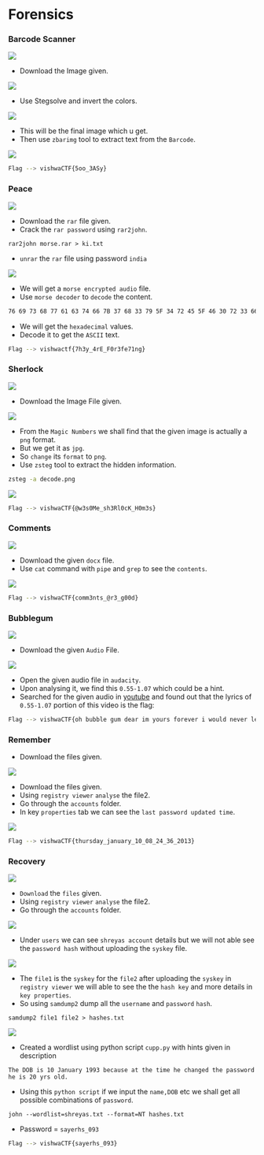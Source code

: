 # Forensics
### Barcode Scanner

![](https://github.com/a3x3k/Bi0s/blob/master/CTFs/Vishwa_Ctf/Assets/1.png?raw=true)
 - Download the Image given.

![](https://github.com/a3x3k/Bi0s/blob/master/CTFs/Vishwa_Ctf/Assets/2.jpg?raw=true)

- Use Stegsolve and invert the colors.

![](https://github.com/a3x3k/Bi0s/blob/master/CTFs/Vishwa_Ctf/Assets/3.png?raw=true)

- This will be the final image which u get.
- Then use `zbarimg` tool to extract text from the `Barcode`.

![](https://github.com/a3x3k/Bi0s/blob/master/CTFs/Vishwa_Ctf/Assets/4.png?raw=true)

```sh
Flag --> vishwaCTF{5oo_3ASy}
```

### Peace

![](https://github.com/a3x3k/Bi0s/blob/master/CTFs/Vishwa_Ctf/Assets/5.png?raw=true)

- Download the `rar` file given.
- Crack the `rar password` using `rar2john`.

```
rar2john morse.rar > ki.txt
```

- `unrar` the `rar` file using password `india`

![](https://github.com/a3x3k/Bi0s/blob/master/CTFs/Vishwa_Ctf/Assets/6.png?raw=true)

- We will get a `morse encrypted audio` file.
- Use `morse decoder` to `decode` the content.

```sh
76 69 73 68 77 61 63 74 66 7B 37 68 33 79 5F 34 72 45 5F 46 30 72 33 66 65 37 31 6E 67 7D
```

- We will get the `hexadecimal` values.
- Decode it to get the `ASCII` text.

```sh
Flag --> vishwactf{7h3y_4rE_F0r3fe71ng}
```

### Sherlock

![](https://github.com/a3x3k/Bi0s/blob/master/CTFs/Vishwa_Ctf/Assets/7.png?raw=true)

- Download the Image File given.

![](https://github.com/a3x3k/Bi0s/blob/master/CTFs/Vishwa_Ctf/Assets/8.jpg?raw=true)

- From the `Magic Numbers` we shall find that the given image is actually a `png` format.
- But we get it as `jpg`.
- So `change` its `format` to `png`.
- Use `zsteg` tool to extract the hidden information.

```sh
zsteg -a decode.png
```

![](https://github.com/a3x3k/Bi0s/blob/master/CTFs/Vishwa_Ctf/Assets/9.png?raw=true)

```sh
Flag --> vishwaCTF{@w3s0Me_sh3Rl0cK_H0m3s}
```

### Comments

![](https://github.com/a3x3k/Bi0s/blob/master/CTFs/Vishwa_Ctf/Assets/10.png?raw=true)

- Download the given `docx` file.
- Use `cat` command with `pipe` and `grep` to see the `contents`.

![](https://github.com/a3x3k/Bi0s/blob/master/CTFs/Vishwa_Ctf/Assets/12.png?raw=true)

```sh
Flag --> vishwaCTF{comm3nts_@r3_g00d}
```

### Bubblegum

![](https://github.com/a3x3k/Bi0s/blob/master/CTFs/Vishwa_Ctf/Assets/13.png?raw=true)

- Download the given `Audio` File.

![](https://github.com/a3x3k/Bi0s/blob/master/CTFs/Vishwa_Ctf/Assets/14.png?raw=true)

- Open the given audio file in `audacity`.
- Upon analysing it, we find this `0.55-1.07` which could be a hint.
- Searched for the given audio in [youtube](https://youtu.be/5x441jo1-sg ) and found out that the lyrics of `0.55-1.07` portion of this video is the flag:

```sh
Flag --> vishwaCTF{oh bubble gum dear im yours forever i would never let them take your bubblegum away}
```

### Remember

- Download the files given.

![](https://github.com/a3x3k/Bi0s/blob/master/CTFs/Vishwa_Ctf/Assets/16.png?raw=true)

- Download the files given.
- Using `registry viewer` `analyse` the file2.
- Go through the `accounts` folder.
- In key `properties` tab we can see the `last password updated time`.

![](https://github.com/a3x3k/Bi0s/blob/master/CTFs/Vishwa_Ctf/Assets/19.png?raw=true)

```sh
Flag --> vishwaCTF{thursday_january_10_08_24_36_2013}
```

### Recovery

![](https://github.com/a3x3k/Bi0s/blob/master/CTFs/Vishwa_Ctf/Assets/17.png?raw=true)

- `Download` the `files` given.
- Using `registry viewer` `analyse` the file2.
- Go through the `accounts` folder.

![](https://github.com/a3x3k/Bi0s/blob/master/CTFs/Vishwa_Ctf/Assets/21.png?raw=true)

- Under `users` we can see `shreyas account` details but we will not able see the `password hash` without uploading the `syskey` file.

![](https://github.com/a3x3k/Bi0s/blob/master/CTFs/Vishwa_Ctf/Assets/20.png?raw=true)

- The `file1` is the `syskey` for the `file2` after uploading the `syskey` in `registry viewer` we will able to see the the `hash key` and more details in `key properties`.
- So using `samdump2` dump all the `username` and `password` `hash`.

```
samdump2 file1 file2 > hashes.txt
```

![](https://github.com/a3x3k/Bi0s/blob/master/CTFs/Vishwa_Ctf/Assets/23.png?raw=true)

- Created a wordlist using python script `cupp.py` with hints given in description 

`The DOB is 10 January 1993 because at the time he changed the password he is 20 yrs old.`

- Using this `python script` if we input the `name,DOB` etc we shall get all possible combinations of `password`.

```
john --wordlist=shreyas.txt --format=NT hashes.txt
```

- Password = `sayerhs_093`

```sh
Flag --> vishwaCTF{sayerhs_093}
```
